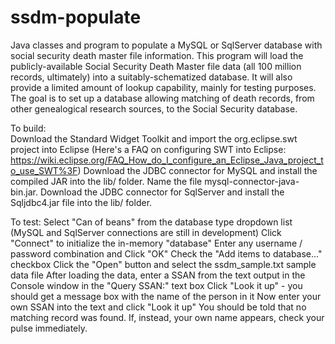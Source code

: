 ssdm-populate
=============

Java classes and program to populate a MySQL or SqlServer database with social security death master file information.
This program will load the publicly-available Social Security Death Master file data (all 100 million records, ultimately) into a suitably-schematized database.
It will also provide a limited amount of lookup capability, mainly for testing purposes.
The goal is to set up a database allowing matching of death records, from other genealogical research sources, to the Social Security database.

To build:<br>
Download the Standard Widget Toolkit and import the org.eclipse.swt project into Eclipse
(Here's a FAQ on configuring SWT into Eclipse: https://wiki.eclipse.org/FAQ_How_do_I_configure_an_Eclipse_Java_project_to_use_SWT%3F)
Download the JDBC connector for MySQL and install the compiled JAR into the lib/ folder.  Name the file mysql-connector-java-bin.jar.
Download the JDBC connector for SqlServer and install the Sqljdbc4.jar file into the lib/ folder.

To test:
Select "Can of beans" from the database type dropdown list (MySQL and SqlServer connections are still in development)
Click "Connect" to initialize the in-memory "database"
Enter any username / password combination and Click "OK"
Check the "Add items to database..." checkbox
Click the "Open" button and select the ssdm_sample.txt sample data file
After loading the data, enter a SSAN from the text output in the Console window in the "Query SSAN:" text box
Click "Look it up" - you should get a message box with the name of the person in it
Now enter your own SSAN into the text and click "Look it up"
You should be told that no matching record was found.  If, instead, your own name appears, check your pulse immediately.
